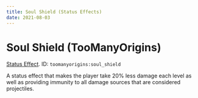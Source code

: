 ```yaml
---
title: Soul Shield (Status Effects)
date: 2021-08-03
---
```

# Soul Shield (TooManyOrigins)

[Status Effect](../misc/effects.md). ID: `toomanyorigins:soul_shield`

A status effect that makes the player take 20% less damage each level as well as providing immunity to all damage sources that are considered projectiles.